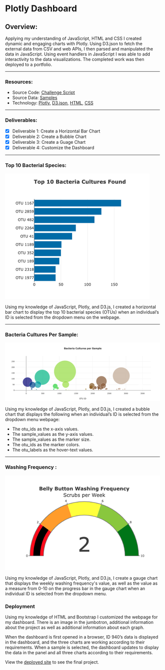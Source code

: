 # Plotly Dashboard

## Overview:
Applying my understanding of JavaScript, HTML and CSS I created dynamic and engaging charts with Plotly. Using D3.json to fetch the external data from CSV and web APIs, I then parsed and manipulated the data in JavaScript. Using event handlers in JavaScript I was able to add interactivity to the data visualizations. The completed work was then deployed to a portfolio. 

---
### Resources:
* Source Code: [Challenge Script](charts.js)
* Source Data: [Samples](plotly/samples.json)
* Technology: [Plotly](https://plotly.com/python/), [D3.json](https://d3js.org/), [HTML](https://www.w3.org/standards/webdesign/htmlcss), [CSS](https://www.w3.org/standards/webdesign/htmlcss)

---
### Deliverables:
- [x] Deliverable 1: Create a Horizontal Bar Chart
- [x] Deliverable 2: Create a Bubble Chart
- [x] Deliverable 3: Create a Guage Chart
- [x] Deliverable 4: Customize the Dashboard

---
### Top 10 Bacterial Species:

![Bar Chart](deliverables/bar_chart.png)

Using my knowledge of JavaScript, Plotly, and D3.js, I created a horizontal bar chart to display the top 10 bacterial species (OTUs) when an individual’s ID is selected from the dropdown menu on the webpage. 

---
### Bacteria Cultures Per Sample:

![Bubble Chart](deliverables/bubble_chart.png)

Using my knowledge of JavaScript, Plotly, and D3.js, I created a bubble chart that displays the following when an individual’s ID is selected from the dropdown menu webpage:

- The otu_ids as the x-axis values.
- The sample_values as the y-axis values.
- The sample_values as the marker size.
- The otu_ids as the marker colors.
- The otu_labels as the hover-text values. 

---
### Washing Frequency :

![Gauge Chart](deliverables/gauge_chart.png)

Using my knowledge of JavaScript, Plotly, and D3.js, I create a gauge chart that displays the weekly washing frequency's value, as well as the value as a measure from 0-10 on the progress bar in the gauge chart when an individual ID is selected from the dropdown menu.

### Deployment 
Using my knowledge of HTML and Bootstrap I customized the webpage for my dashboard. There is an image in the jumbotron, additional information about the project as well as additional information about each graph. 

When the dashboard is first opened in a browser, ID 940’s data is displayed in the dashboard, and the three charts are working according to their requirements.
When a sample is selected, the dashboard updates to display the data in the panel and all three charts according to their requirements.

View the [deployed site](https://caseygomez.github.io/plotly_deployment/) to see the final project. 
